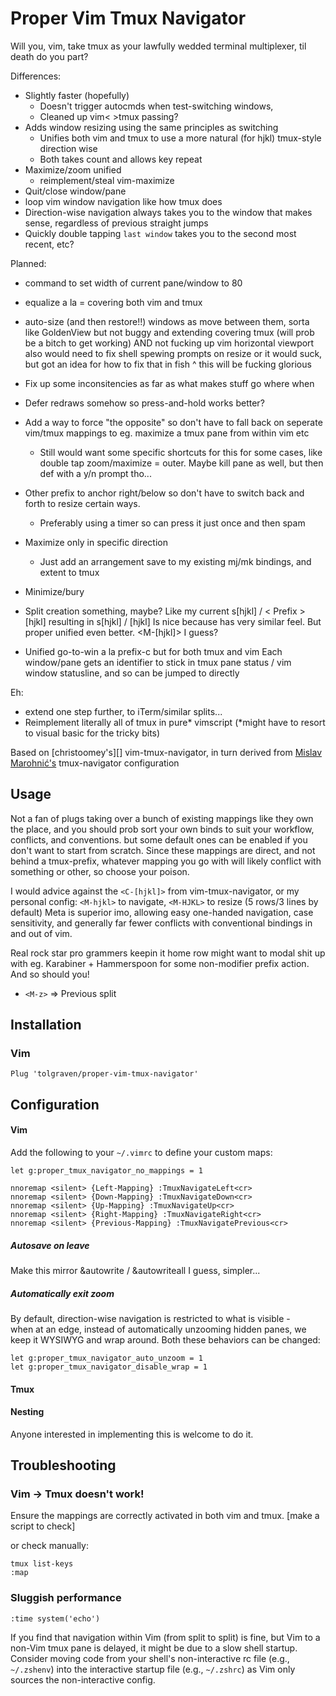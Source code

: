 Proper Vim Tmux Navigator
==================
Will you, vim, take tmux as your lawfully wedded terminal multiplexer, til death do you part?


Differences:
- Slightly faster (hopefully)
	* Doesn't trigger autocmds when test-switching windows, 
	* Cleaned up vim< >tmux passing?
- Adds window resizing using the same principles as switching
	* Unifies both vim and tmux to use a more natural (for hjkl) tmux-style direction wise
	* Both takes count and allows key repeat
- Maximize/zoom unified 
	* reimplement/steal vim-maximize
- Quit/close window/pane
- loop vim window navigation like how tmux does
- Direction-wise navigation always takes you to the window that makes sense, regardless
	of previous straight jumps
- Quickly double tapping `last window` takes you to the second most recent, etc?

Planned:
- command to set width of current pane/window to 80
- equalize a la <C-w>= covering both vim and tmux
- auto-size (and then restore!!) windows as move between them, sorta like GoldenView but not buggy 
	and extending covering tmux (will prob be a bitch to get working)
	AND not fucking up vim horizontal viewport
	also would need to fix shell spewing prompts on resize or it would suck, but got an idea for how to fix that in fish
	^ this will be fucking glorious

- Fix up some inconsitencies as far as what makes stuff go where when
- Defer redraws somehow so press-and-hold works better?
- Add a way to force "the opposite" so don't have to fall back on seperate
	vim/tmux mappings to eg. maximize a tmux pane from within vim etc
	* Still would want some specific shortcuts for this for some cases,
		like double tap zoom/maximize = outer. Maybe kill pane as well, but then def
		with a y/n prompt tho...
- Other prefix to anchor right/below so don't have to switch back and forth to resize certain ways.
	* Preferably using a timer so can press it just once and then spam

- Maximize only in specific direction
	* Just add an arrangement save to my existing mj/mk bindings, and extent to tmux
- Minimize/bury
- Split creation something, maybe? Like my current <Leader>s[hjkl] / < Prefix >[hjkl] 
	resulting in	<Space>s[hjkl] / <C-s>[hjkl]
	Is nice because has very similar feel. But proper unified even better.
	<M-s><M-[hjkl]> I guess?

- Unified go-to-win a la prefix-c but for both tmux and vim
	Each window/pane gets an identifier to stick in tmux pane status /
	vim window statusline, and so can be jumped to directly

Eh:
- extend one step further, to iTerm/similar splits...
- Reimplement literally all of tmux in pure* vimscript 
	(*might have to resort to visual basic for the tricky bits)


Based on [christoomey's][] vim-tmux-navigator, in turn derived from
[Mislav Marohnić's][] tmux-navigator configuration


Usage
-----

Not a fan of plugs taking over a bunch of existing mappings like they own the place,
and you should prob sort your own binds to suit your workflow, conflicts, and conventions.
but some default ones can be enabled if you don't want to start from scratch.
Since these mappings are direct, and not behind a tmux-prefix, whatever mapping you 
go with will likely conflict with something or other, so choose your poison.

I would advice against the `<C-[hjkl]>` from vim-tmux-navigator, or my personal config:
`<M-hjkl>` to navigate, `<M-HJKL>` to resize (5 rows/3 lines by default)
Meta is superior imo, allowing easy one-handed navigation, case sensitivity,
and generally far fewer conflicts with conventional bindings in and out of vim.

Real rock star pro grammers keepin it home row might want to modal shit up with
eg. Karabiner + Hammerspoon for some non-modifier prefix action. And so should you!


- `<M-z>` => Previous split


Installation
------------

### Vim

``` vim
Plug 'tolgraven/proper-vim-tmux-navigator'
```


Configuration
-------------

#### Vim

Add the following to your `~/.vimrc` to define your custom maps:

``` vim
let g:proper_tmux_navigator_no_mappings = 1

nnoremap <silent> {Left-Mapping} :TmuxNavigateLeft<cr>
nnoremap <silent> {Down-Mapping} :TmuxNavigateDown<cr>
nnoremap <silent> {Up-Mapping} :TmuxNavigateUp<cr>
nnoremap <silent> {Right-Mapping} :TmuxNavigateRight<cr>
nnoremap <silent> {Previous-Mapping} :TmuxNavigatePrevious<cr>
```

##### Autosave on leave

Make this mirror &autowrite / &autowriteall I guess, simpler...


##### Automatically exit zoom

By default, direction-wise navigation is restricted to what is visible -  
when at an edge, instead of automatically unzooming hidden panes, we keep it
WYSIWYG and wrap around.
Both these behaviors can be changed:

```vim
let g:proper_tmux_navigator_auto_unzoom = 1
let g:proper_tmux_navigator_disable_wrap = 1
```

#### Tmux



#### Nesting

Anyone interested in implementing this is welcome to do it.


Troubleshooting
---------------

### Vim -> Tmux doesn't work!

Ensure the mappings are correctly activated in both vim and tmux.
[make a script to check]

or check manually:
```
tmux list-keys
:map
``````

### Sluggish performance


`:time system('echo')`

If you find that navigation within Vim (from split to split) is fine, but Vim
to a non-Vim tmux pane is delayed, it might be due to a slow shell startup.
Consider moving code from your shell's non-interactive rc file (e.g.,
`~/.zshenv`) into the interactive startup file (e.g., `~/.zshrc`) as Vim only
sources the non-interactive config.



[Brian Hogan]: https://twitter.com/bphogan
[Mislav Marohnić's]: http://mislav.uniqpath.com/
[Mislav's original external script]: https://github.com/mislav/dotfiles/blob/master/bin/tmux-vim-select-pane
[TPM]: https://github.com/tmux-plugins/tpm
[configuration section below]: #custom-key-bindings
[this blog post]: http://www.codeography.com/2013/06/19/navigating-vim-and-tmux-splits
[this gist]: https://gist.github.com/mislav/5189704
